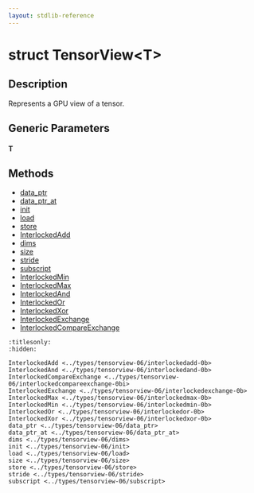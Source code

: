 ```yaml
---
layout: stdlib-reference
---
```


# struct TensorView\<T\>

## Description

Represents a GPU view of a tensor.


## Generic Parameters

####  <a id="typeparam-T"></a>T

## Methods

* [data\_ptr](data_ptr.md)
* [data\_ptr\_at](data_ptr_at.md)
* [init](init.md)
* [load](load.md)
* [store](store.md)
* [InterlockedAdd](interlockedadd-0b.md)
* [dims](dims.md)
* [size](size.md)
* [stride](stride.md)
* [subscript](subscript.md)
* [InterlockedMin](interlockedmin-0b.md)
* [InterlockedMax](interlockedmax-0b.md)
* [InterlockedAnd](interlockedand-0b.md)
* [InterlockedOr](interlockedor-0b.md)
* [InterlockedXor](interlockedxor-0b.md)
* [InterlockedExchange](interlockedexchange-0b.md)
* [InterlockedCompareExchange](interlockedcompareexchange-0bi.md)


```{toctree}
:titlesonly:
:hidden:

InterlockedAdd <../types/tensorview-06/interlockedadd-0b>
InterlockedAnd <../types/tensorview-06/interlockedand-0b>
InterlockedCompareExchange <../types/tensorview-06/interlockedcompareexchange-0bi>
InterlockedExchange <../types/tensorview-06/interlockedexchange-0b>
InterlockedMax <../types/tensorview-06/interlockedmax-0b>
InterlockedMin <../types/tensorview-06/interlockedmin-0b>
InterlockedOr <../types/tensorview-06/interlockedor-0b>
InterlockedXor <../types/tensorview-06/interlockedxor-0b>
data_ptr <../types/tensorview-06/data_ptr>
data_ptr_at <../types/tensorview-06/data_ptr_at>
dims <../types/tensorview-06/dims>
init <../types/tensorview-06/init>
load <../types/tensorview-06/load>
size <../types/tensorview-06/size>
store <../types/tensorview-06/store>
stride <../types/tensorview-06/stride>
subscript <../types/tensorview-06/subscript>
```

<script>
// Fix .md links to .html when on ReadTheDocs
if (window.location.hostname.includes('readthedocs') || 
    window.location.hostname.includes('rtfd.io')) {
  document.addEventListener('DOMContentLoaded', function() {
    const links = document.querySelectorAll('a');
    links.forEach(link => {
      if (link.getAttribute('href') && link.getAttribute('href').endsWith('.md')) {
        link.href = link.href.replace(/\.md($|#|\?)/, '.html$1');
      }
    });
  });
}
</script>
